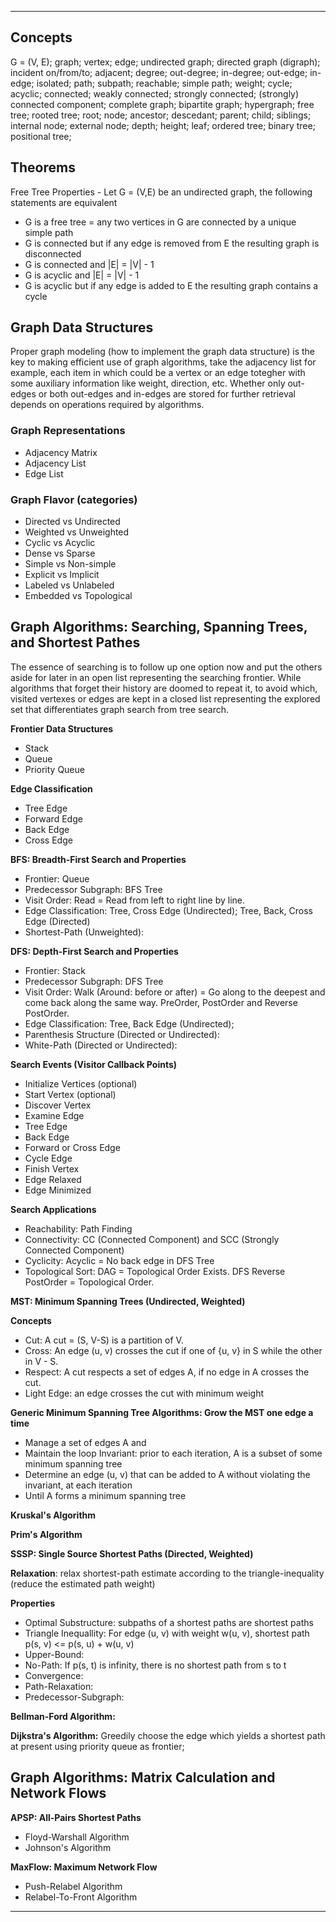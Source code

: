***
Concepts
--------
G = (V, E); graph; vertex; edge; undirected graph; directed graph (digraph); incident on/from/to; adjacent; degree; out-degree; in-degree; out-edge; in-edge; isolated; path; subpath; reachable; simple path; weight; cycle; acyclic; connected; weakly connected; strongly connected; (strongly) connected component; complete graph; bipartite graph; hypergraph; free tree; rooted tree; root; node; ancestor; descedant; parent; child; siblings; internal node; external node; depth; height; leaf; ordered tree; binary tree; positional tree;

Theorems
--------
Free Tree Properties - Let G = (V,E) be an undirected graph, the following statements are equivalent
* G is a free tree = any two vertices in G are connected by a unique simple path
* G is connected but if any edge is removed from E the resulting graph is disconnected
* G is connected and |E| = |V| - 1
* G is acyclic and |E| = |V| - 1
* G is acyclic but if any edge is added to E the resulting graph contains a cycle

Graph Data Structures
---------------------
Proper graph modeling (how to implement the graph data structure) is the key to making efficient use of graph algorithms, take the adjacency list for example, each item in which could be a vertex or an edge totegher with some auxiliary information like weight, direction, etc. Whether only out-edges or both out-edges and in-edges are stored for further retrieval depends on operations required by algorithms.

### Graph Representations
* Adjacency Matrix
* Adjacency List
* Edge List

### Graph Flavor (categories)
* Directed vs Undirected
* Weighted vs Unweighted
* Cyclic vs Acyclic
* Dense vs Sparse
* Simple vs Non-simple
* Explicit vs Implicit
* Labeled vs Unlabeled
* Embedded vs Topological

Graph Algorithms: Searching, Spanning Trees, and Shortest Pathes
----------------------------------------------------------------
The essence of searching is to follow up one option now and put the others aside for later in an open list representing the searching frontier. While algorithms that forget their history are doomed to repeat it, to avoid which, visited vertexes or edges are kept in a closed list representing the explored set that differentiates graph search from tree search.

**Frontier Data Structures**

* Stack
* Queue
* Priority Queue

**Edge Classification**

* Tree Edge
* Forward Edge
* Back Edge
* Cross Edge

**BFS: Breadth-First Search and Properties**

* Frontier: Queue
* Predecessor Subgraph: BFS Tree
* Visit Order: Read = Read from left to right line by line.
* Edge Classification: Tree, Cross Edge (Undirected); Tree, Back, Cross Edge (Directed)
* Shortest-Path (Unweighted):

**DFS: Depth-First Search and Properties**

* Frontier: Stack
* Predecessor Subgraph: DFS Tree
* Visit Order: Walk (Around: before or after) = Go along to the deepest and come back along the same way. PreOrder, PostOrder and Reverse PostOrder.
* Edge Classification: Tree, Back Edge (Undirected);
* Parenthesis Structure (Directed or Undirected):
* White-Path (Directed or Undirected):

**Search Events (Visitor Callback Points)**

* Initialize Vertices (optional)
* Start Vertex (optional)
* Discover Vertex
* Examine Edge
* Tree Edge
* Back Edge
* Forward or Cross Edge
* Cycle Edge
* Finish Vertex
* Edge Relaxed
* Edge Minimized

**Search Applications**

* Reachability: Path Finding
* Connectivity: CC (Connected Component) and SCC (Strongly Connected Component)
* Cyclicity: Acyclic = No back edge in DFS Tree
* Topological Sort: DAG = Topological Order Exists. DFS Reverse PostOrder = Topological Order.

**MST: Minimum Spanning Trees (Undirected, Weighted)**

**Concepts**

* Cut: A cut = (S, V-S) is a partition of V.
* Cross: An edge (u, v) crosses the cut if one of {u, v} in S while the other in V - S.
* Respect: A cut respects a set of edges A, if no edge in A crosses the cut.
* Light Edge: an edge crosses the cut with minimum weight

**Generic Minimum Spanning Tree Algorithms: Grow the MST one edge a time**

* Manage a set of edges A and
* Maintain the loop Invariant: prior to each iteration, A is a subset of some minimum spanning tree
* Determine an edge (u, v) that can be added to A without violating the invariant, at each iteration
* Until A forms a minimum spanning tree

**Kruskal's Algorithm**

**Prim's Algorithm**

**SSSP: Single Source Shortest Paths (Directed, Weighted)**

**Relaxation**: relax shortest-path estimate according to the triangle-inequality (reduce the estimated path weight)

**Properties**

* Optimal Substructure: subpaths of a shortest paths are shortest paths
* Triangle Inequallity: For edge (u, v) with weight w(u, v), shortest path p(s, v) <= p(s, u) + w(u, v)
* Upper-Bound:
* No-Path: If p(s, t) is infinity, there is no shortest path from s to t
* Convergence:
* Path-Relaxation:
* Predecessor-Subgraph:

**Bellman-Ford Algorithm:**

**Dijkstra's Algorithm:** Greedily choose the edge which yields a shortest path at present using priority queue as frontier;


Graph Algorithms: Matrix Calculation and Network Flows
------------------------------------------------------
**APSP: All-Pairs Shortest Paths**

* Floyd-Warshall Algorithm
* Johnson's Algorithm

**MaxFlow: Maximum Network Flow**

* Push-Relabel Algorithm
* Relabel-To-Front Algorithm

***

